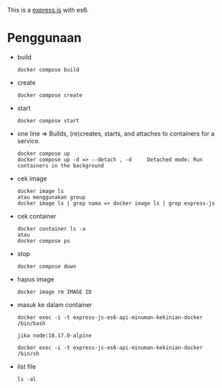 This is a [express.js](https://expressjs.com/) with es6.

# Penggunaan

- build

      docker compose build

- create

      docker compose create

- start

      docker compose start

- one line => Builds, (re)creates, starts, and attaches to containers for a service.

      docker compose up
      docker compose up -d => --detach , -d		Detached mode: Run containers in the background

- cek image

      docker image ls
      atau menggunakan group
      docker image ls | grep nama => docker image ls | grep express-js

- cek container

      docker container ls -a
      atau
      docker compose ps

- stop

      docker compose down

- hapus image

      docker image rm IMAGE ID

- masuk ke dalam container

      docker exec -i -t express-js-es6-api-minuman-kekinian-docker /bin/bash

      jika node:18.17.0-alpine

      docker exec -i -t express-js-es6-api-minuman-kekinian-docker /bin/sh

- list file

      ls -al
